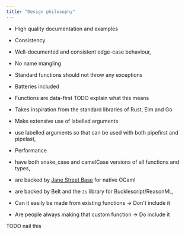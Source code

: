 ```yaml
---
title: "Design philosophy"
---
```


- High quality documentation and examples
- Consistency
- Well-documented and consistent edge-case behaviour,
- No name mangling
- Standard functions should not throw any exceptions
- Batteries included
- Functions are data-first TODO explain what this means
- Takes inspiration from the standard libraries of Rust, Elm and Go
- Make extensive use of labelled arguments
- use labelled arguments so that can be used with both pipefirst and pipelast,
- Performance
- have both snake_case and camelCase versions of all functions and types,
- are backed by [Jane Street Base](https://opensource.janestreet.com/base/) for native OCaml
- are backed by Belt and the `Js` library for Bucklescript/ReasonML,


- Can it easily be made from existing functions -> Don't include it
- Are people always making that custom function -> Do include it

TODO nail this